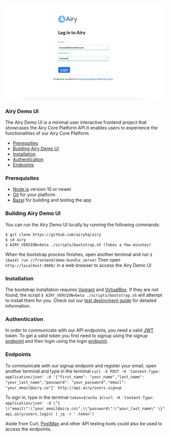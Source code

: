 <p align="center">
    <img width="850" src="../assets/airy_demo_login.png" alt="Airy Login" />
    </a>
</p>


### Airy Demo UI

The Airy Demo UI is a minimal user interactive frontend project that showcases the Airy Core Platform API.It enables users to experience the functionalities of our Airy Core Platform.


- [Prerequities](#prerequities)
- [Building Airy Demo UI](#building-airy-demo-ui)
- [Installation](#installation)
- [Authentication](#authentication)
- [Endpoints](#endpoints)


### Prerequisites

* [Node.js](https://nodejs.org/) version 10 or newer
* [Git](https://www.atlassian.com/git/tutorials/install-git/) for your platform
* [Bazel](https://docs.bazel.build/versions/3.7.0/install.html) for building and testing the app


### Building Airy Demo UI

You can run the Airy Demo UI locally by running the following commands:

```
$ git clone https://github.com/airyhq/airy
$ cd airy
$ AIRY_VERSION=beta ./scripts/bootstrap.sh (Takes a few minutes)
```
When the bootstrap process finishes, open another terminal and run ``` $ ibazel run //frontend/demo:bundle_server ```
Then open `http://localhost:8080/` in a web browser to access the Airy Demo UI

### Installation
The bootstrap installation requires [Vagrant](https://www.vagrantup.com/downloads) and [VirtualBox](https://www.virtualbox.org/wiki/Downloads). If they are not
found, the script ```$ AIRY_VERSION=beta ./scripts/bootstrap.sh``` will attempt to install them for you. Check out our [test deployment guide](/docs/docs/guides/airy-core-in-test-env.md) for detailed information.

### Authentication

In order to communicate with our API endpoints, you need a valid [JWT](https://jwt.io/) token. To get a valid token you first need to signup using the signup [endpoint](#endpoints) and then login using the login [endpoint](#endpoints).

### Endpoints
   To communicate with our signup endpoint and register your email, open another terminal and type in the terminal ```curl -X POST -H 'Content-Type: application/json' -d '{"first_name": "your_name","last_name": "your_last_name","password": "your_password","email": "your_email@airy.co"}' http://api.airy/users.signup```

   To sign in, type in the terminal ```token=$(echo $(curl -H 'Content-Type: application/json' -d \"{ \\"email\":\"your_email@airy.co\",\\"password\":\"your_last_name\" \}" api.airy/users.login) | jq -r '.token')```

Aside from Curl, [PostMan](https://www.postman.com/downloads/) and other API testing tools could also be used to access the endpoints.


